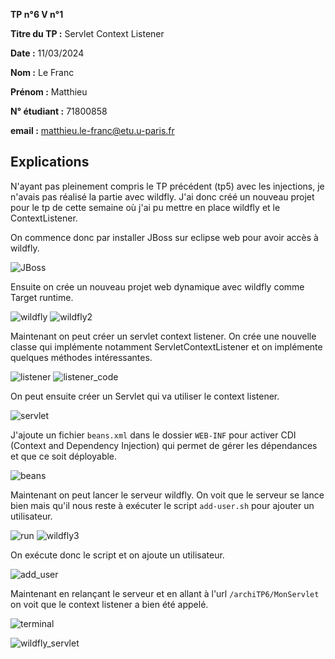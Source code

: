 **TP n°6 V n°1**

**Titre du TP :** Servlet Context Listener

**Date :** 11/03/2024

**Nom :** Le Franc

**Prénom :** Matthieu

**N° étudiant :** 71800858

**email :** matthieu.le-franc@etu.u-paris.fr

## Explications

N'ayant pas pleinement compris le TP précédent (tp5) avec les injections, je n'avais pas réalisé la partie avec wildfly. J'ai donc créé un nouveau projet pour le tp de cette semaine où j'ai pu mettre en place wildfly et le ContextListener.

On commence donc par installer JBoss sur eclipse web pour avoir accès à wildfly.

![JBoss](JBoss.png)

Ensuite on crée un nouveau projet web dynamique avec wildfly comme Target runtime.

![wildfly](wildfly.png)
![wildfly2](wildfly2.png)

Maintenant on peut créer un servlet context listener. On crée une nouvelle classe qui implémente notamment ServletContextListener et on implémente quelques méthodes intéressantes.

![listener](listener.png)
![listener_code](listener_code.png)

On peut ensuite créer un Servlet qui va utiliser le context listener.

![servlet](servlet_code.png)

J'ajoute un fichier ``beans.xml`` dans le dossier ``WEB-INF`` pour activer CDI (Context and Dependency Injection) qui permet de gérer les dépendances et que ce soit déployable.

![beans](xml.png)

Maintenant on peut lancer le serveur wildfly. On voit que le serveur se lance bien mais qu'il nous reste à exécuter le script ``add-user.sh`` pour ajouter un utilisateur.

![run](run.png)
![wildfly3](wildfly_page.png)

On exécute donc le script et on ajoute un utilisateur.

![add_user](config_wildfly.png)

Maintenant en relançant le serveur et en allant à l'url ``/archiTP6/MonServlet`` on voit que le context listener a bien été appelé.

![terminal](terminal.png)

![wildfly_servlet](wildfly_Servlet.png)